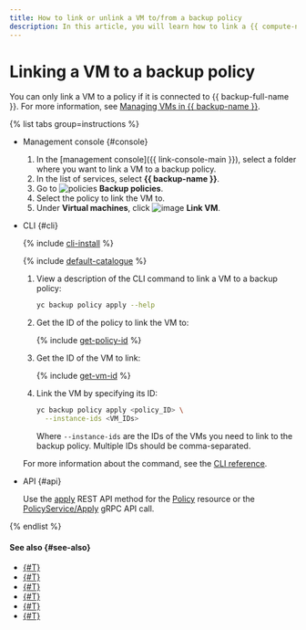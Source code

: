 ```yaml
---
title: How to link or unlink a VM to/from a backup policy
description: In this article, you will learn how to link a {{ compute-name }} VM to or unlink it from a backup policy.
---
```


# Linking a VM to a backup policy

You can only link a VM to a policy if it is connected to {{ backup-full-name }}. For more information, see [Managing VMs in {{ backup-name }}](../index.md#connect-vm).

{% list tabs group=instructions %}

- Management console {#console}

  1. In the [management console]({{ link-console-main }}), select a folder where you want to link a VM to a backup policy.
  1. In the list of services, select **{{ backup-name }}**.
  1. Go to ![policies](../../../_assets/console-icons/calendar.svg) **Backup policies**.
  1. Select the policy to link the VM to.
  1. Under **Virtual machines**, click ![image](../../../_assets/console-icons/plus.svg) **Link VM**.

- CLI {#cli}

  {% include [cli-install](../../../_includes/cli-install.md) %}

  {% include [default-catalogue](../../../_includes/default-catalogue.md) %}

  1. View a description of the CLI command to link a VM to a backup policy: 

      ```bash
      yc backup policy apply --help
      ```

  1. Get the ID of the policy to link the VM to:

      {% include [get-policy-id](../../../_includes/backup/operations/get-policy-id.md) %}

  1. Get the ID of the VM to link:

      {% include [get-vm-id](../../../_includes/backup/operations/get-vm-id.md) %}

  1. Link the VM by specifying its ID:

      ```bash
      yc backup policy apply <policy_ID> \
        --instance-ids <VM_IDs>
      ```

      Where `--instance-ids` are the IDs of the VMs you need to link to the backup policy. Multiple IDs should be comma-separated.

  For more information about the command, see the [CLI reference](../../../cli/cli-ref/managed-services/backup/policy/apply.md).

- API {#api}

  Use the [apply](../../backup/api-ref/Policy/apply.md) REST API method for the [Policy](../../backup/api-ref/Policy/index.md) resource or the [PolicyService/Apply](../../backup/api-ref/grpc/Policy/apply.md) gRPC API call.

{% endlist %}

#### See also {#see-also}

* [{#T}](../create-vm.md)
* [{#T}](../create-vm-windows.md)
* [{#T}](create.md)
* [{#T}](detach-vm.md)
* [{#T}](../../concepts/vm-connection.md)
* [{#T}](../../concepts/policy.md)
